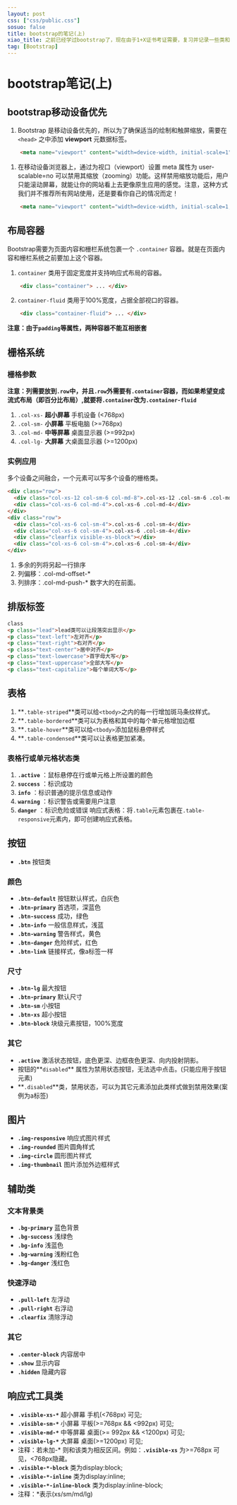 ```yaml
---
layout: post
css: ["css/public.css"]
sosuo: false
title: bootstrap的笔记(上)
xiao_title: 之前已经学过bootstrap了，现在由于1+X证书考证需要，复习并记录一些类和方法。
tag: [Bootstrap]
---
```


# bootstrap笔记(上)
	
## bootstrap移动设备优先
	
1. Bootstrap 是移动设备优先的，所以为了确保适当的绘制和触屏缩放，需要在 `<head>` 之中添加 **viewport** 元数据标签。
```html
	<meta name="viewport" content="width=device-width, initial-scale=1">
```

1. 在移动设备浏览器上，通过为视口（viewport）设置 meta 属性为 user-scalable=no 可以禁用其缩放（zooming）功能。这样禁用缩放功能后，用户只能滚动屏幕，就能让你的网站看上去更像原生应用的感觉。注意，这种方式我们并不推荐所有网站使用，还是要看你自己的情况而定！
```html
	<meta name="viewport" content="width=device-width, initial-scale=1, maximum-scale=1, user-scalable=no">
```

## 布局容器

Bootstrap需要为页面内容和栅栏系统包裹一个 `.container` 容器。就是在页面内容和栅栏系统之前要加上这个容器。

1. `container` 类用于固定宽度并支持响应式布局的容器。
```html
	<div class="container"> ... </div>
```

2. `container-fluid` 类用于100%宽度，占据全部视口的容器。
```html
	<div class="container-fluid"> ... </div>
```
**注意：由于`padding`等属性，两种容器不能互相嵌套**

## 栅格系统

### 栅格参数
**注意：列需要放到`.row`中，并且`.row`外需要有`.container`容器，而如果希望变成流式布局（即百分比布局）,就要将`.container`改为`.container-fluid`**
1. `.col-xs-` **超小屏幕** 手机设备 (<768px)
2. `.col-sm-` **小屏幕** 平板电脑 (>=768px)
3. `.col-md-` **中等屏幕** 桌面显示器 (>=992px)
4. `.col-lg-` **大屏幕** 大桌面显示器 (>=1200px)

### 实例应用
多个设备之间融合，一个元素可以写多个设备的栅格类。
```html
<div class="row">
  <div class="col-xs-12 col-sm-6 col-md-8">.col-xs-12 .col-sm-6 .col-md-8</div>
  <div class="col-xs-6 col-md-4">.col-xs-6 .col-md-4</div>
</div>
<div class="row">
  <div class="col-xs-6 col-sm-4">.col-xs-6 .col-sm-4</div>
  <div class="col-xs-6 col-sm-4">.col-xs-6 .col-sm-4</div>
  <div class="clearfix visible-xs-block"></div>
  <div class="col-xs-6 col-sm-4">.col-xs-6 .col-sm-4</div>
</div>
```
1. 多余的列将另起一行排序
1. 列偏移：.col-md-offset-*
1. 列排序：.col-md-push-* 数字大的在前面。

## 排版标签
```html
class
<p class="lead">lead类可以让段落突出显示</p>
<p class="text-left">左对齐</p>
<p class="text-right">右对齐</p>
<p class="text-center">居中对齐</p>
<p class="text-lowercase">首字母大写</p>
<p class="text-uppercase">全部大写</p>
<p class="text-capitalize">每个单词大写</p>
```

## 表格
1. **`.table-striped`**类可以给`<tbody>`之内的每一行增加斑马条纹样式。
1. **`.table-bordered`**类可以为表格和其中的每个单元格增加边框
1. **`.table-hover`**类可以给`<tbody>`添加鼠标悬停样式
1. **`.table-condensed`**类可以让表格更加紧凑。
### 表格行或单元格状态类
1. **`.active`** ：鼠标悬停在行或单元格上所设置的颜色
1. **`success`** ：标识成功
1. **`info`** ：标识普通的提示信息或动作
1. **`warning`** ：标识警告或需要用户注意
1. **`danger`** ：标识危险或错误
响应式表格：将`.table`元素包裹在`.table-responsive`元素内，即可创建响应式表格。

## 按钮
- **`.btn`** 按钮类
### 颜色
- **`.btn-default`** 按钮默认样式，白灰色
- **`.btn-primary`** 首选项，深蓝色
- **`.btn-success`** 成功，绿色
- **`.btn-info`** 一般信息样式，浅蓝
- **`.btn-warning`** 警告样式，黄色
- **`.btn-danger`** 危险样式，红色
- **`.btn-link`** 链接样式，像a标签一样
### 尺寸
- **`.btn-lg`** 最大按钮
- **`.btn-primary`** 默认尺寸
- **`.btn-sm`** 小按钮
- **`.btn-xs`** 超小按钮
- **`.btn-block`** 块级元素按钮，100%宽度
### 其它
- **`.active`** 激活状态按钮，底色更深、边框夜色更深、向内投射阴影。
- 按钮的**`disabled`** 属性为禁用状态按钮，无法选中点击。(只能应用于按钮元素)
- **`.disabled`**类，禁用状态，可以为其它元素添加此类样式做到禁用效果(案例为a标签)

## 图片
- **`.img-responsive`** 响应式图片样式
- **`.img-rounded`** 图片圆角样式
- **`.img-circle`** 圆形图片样式
- **`.img-thumbnail`** 图片添加外边框样式
 
## 辅助类
### 文本背景类
- **`.bg-primary`** 蓝色背景
- **`.bg-success`** 浅绿色
- **`.bg-info`** 浅蓝色
- **`.bg-warning`** 浅粉红色
- **`.bg-danger`** 浅红色
### 快速浮动
- **`.pull-left`** 左浮动
- **`.pull-right`** 右浮动
- **`.clearfix`** 清除浮动
### 其它
- **`.center-block`** 内容居中
- **`.show`** 显示内容
- **`.hidden`** 隐藏内容

## 响应式工具类
- **`.visible-xs-*`** 超小屏幕 手机(<768px) 可见; 
- **`.visible-sm-*`** 小屏幕 平板(>=768px && <992px) 可见;
- **`.visible-md-*`** 中等屏幕 桌面(>= 992px && <1200px) 可见;
- **`.visible-lg-*`** 大屏幕 桌面(>=1200px) 可见;
- 注释：若未加-* 则和该类为相反区间。例如：**`.visible-xs`** 为>=768px 可见，<768px隐藏。
- **`.visible-*-block`** 类为display:block;
- **`.visible-*-inline`** 类为display:inline;
- **`.visible-*-inline-block`** 类为display:inline-block;
- 注释：*表示(xs/sm/md/lg)






